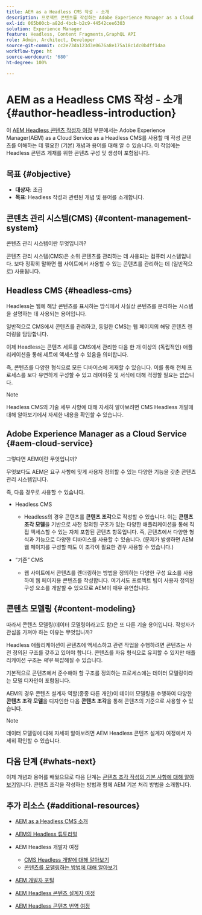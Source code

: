 ```yaml
---
title: AEM as a Headless CMS 작성 - 소개
description: 프로젝트 콘텐츠를 작성하는 Adobe Experience Manager as a Cloud Service as a Headless CMS 기능 사용 소개.
exl-id: 065b00cb-a82d-4bcb-b2c9-44542cee6303
solution: Experience Manager
feature: Headless, Content Fragments,GraphQL API
role: Admin, Architect, Developer
source-git-commit: cc2e73da123d3e0676a8e175a18c1dc0bdff1daa
workflow-type: ht
source-wordcount: '680'
ht-degree: 100%

---
```


# AEM as a Headless CMS 작성 - 소개 {#author-headless-introduction}

이 [AEM Headless 콘텐츠 작성자 여정](overview.md) 부분에서는 Adobe Experience Manager(AEM) as a Cloud Service as a Headless CMS를 사용할 때 작성 콘텐츠를 이해하는 데 필요한 (기본) 개념과 용어를 대해 알 수 있습니다. 이 작업에는 Headless 콘텐츠 게재를 위한 콘텐츠 구성 및 생성이 포함됩니다.

## 목표 {#objective}

* **대상자**: 초급
* **목표**: Headless 작성과 관련된 개념 및 용어를 소개합니다.

## 콘텐츠 관리 시스템(CMS) {#content-management-system}

콘텐츠 관리 시스템이란 무엇입니까?

콘텐츠 관리 시스템(CMS)은 소위 콘텐츠를 관리하는 데 사용되는 컴퓨터 시스템입니다. 보다 정확히 말하면 웹 사이트에서 사용할 수 있는 콘텐츠를 관리하는 데 (일반적으로) 사용됩니다.

## Headless CMS {#headless-cms}

Headless는 웹에 해당 콘텐츠를 표시하는 방식에서 사실상 콘텐츠를 분리하는 시스템을 설명하는 데 사용되는 용어입니다.

일반적으로 CMS에서 콘텐츠를 관리하고, 동일한 CMS는 웹 페이지의 해당 콘텐츠 렌더링을 담당합니다.

이제 Headless는 콘텐츠 세트를 CMS에서 관리한 다음 한 개 이상의 (독립적인) 애플리케이션을 통해 세트에 액세스할 수 있음을 의미합니다.

즉, 콘텐츠를 다양한 형식으로 모든 디바이스에 게재할 수 있습니다. 이를 통해 전체 프로세스를 보다 유연하게 구성할 수 있고 레이아웃 및 서식에 대해 걱정할 필요는 없습니다.

>[!NOTE]
>
>Headless CMS의 기술 세부 사항에 대해 자세히 알아보려면 CMS Headless 개발에 대해 알아보기에서 자세한 내용을 확인할 수 있습니다.

## Adobe Experience Manager as a Cloud Service {#aem-cloud-service}

그렇다면 AEM이란 무엇입니까?

무엇보다도 AEM은 요구 사항에 맞게 사용자 정의할 수 있는 다양한 기능을 갖춘 콘텐츠 관리 시스템입니다.

즉, 다음 경우로 사용할 수 있습니다.

* Headless CMS
   * Headless의 경우 콘텐츠를 **콘텐츠 조각**으로 작성할 수 있습니다.
이는 **콘텐츠 조각 모델**을 기반으로 사전 정의된 구조가 있는 다양한 애플리케이션을 통해 직접 액세스할 수 있는 자체 포함된 콘텐츠 항목입니다.
즉, 콘텐츠에서 다양한 형식과 기능으로 다양한 디바이스를 사용할 수 있습니다.
(문제가 발생하면 AEM 웹 페이지를 구성할 때도 이 조각이 필요한 경우 사용할 수 있습니다.)

* “기존” CMS
   * 웹 사이트에서 콘텐츠를 렌더링하는 방법을 정의하는 다양한 구성 요소를 사용하여 웹 페이지용 콘텐츠를 작성합니다. 여기서도 프로젝트 팀이 사용자 정의된 구성 요소를 개발할 수 있으므로 AEM이 매우 유연합니다.

## 콘텐츠 모델링 {#content-modeling}

따라서 콘텐츠 모델링(데이터 모델링이라고도 함)은 또 다른 기술 용어입니다. 작성자가 관심을 가져야 하는 이유는 무엇입니까?

Headless 애플리케이션이 콘텐츠에 액세스하고 관련 작업을 수행하려면 콘텐츠는 사전 정의된 구조를 갖추고 있어야 합니다. 콘텐츠를 자유 형식으로 유지할 수 있지만 애플리케이션 구조는 *매우* 복잡해질 수 있습니다.

기본적으로 콘텐츠에서 준수해야 할 구조를 정의하는 프로세스에는 데이터 모델링이라는 모델 디자인이 포함됩니다.

AEM의 경우 콘텐츠 설계자 역할(종종 다른 개인)이 데이터 모델링을 수행하여 다양한 **콘텐츠 조각 모델**&#x200B;을 디자인한 다음 **콘텐츠 조각**&#x200B;을 통해 콘텐츠의 기준으로 사용할 수 있습니다.

>[!NOTE]
>
>데이터 모델링에 대해 자세히 알아보려면 AEM Headless 콘텐츠 설계자 여정에서 자세히 확인할 수 있습니다.

## 다음 단계 {#whats-next}

이제 개념과 용어를 배웠으므로 다음 단계는 [콘텐츠 조각 작성의 기본 사항에 대해 알아보기](basics.md)입니다. 콘텐츠 조각을 작성하는 방법과 함께 AEM 기본 처리 방법을 소개합니다.

## 추가 리소스 {#additional-resources}

* [AEM as a Headless CMS 소개](/help/headless/introduction.md)

* [AEM의 Headless 튜토리얼](https://experienceleague.adobe.com/docs/experience-manager-learn/getting-started-with-aem-headless/overview.html?lang=ko)

* AEM Headless 개발자 여정
   * [CMS Headless 개발에 대해 알아보기](/help/journey-headless/developer/learn-about.md)
   * [콘텐츠를 모델링하는 방법에 대해 알아보기](/help/journey-headless/developer/model-your-content.md)

* [AEM 개발자 포털](https://experienceleague.adobe.com/landing/experience-manager/headless/developer.html?lang=ko)

* [AEM Headless 콘텐츠 설계자 여정](/help/journey-headless/architect/overview.md)

* [AEM Headless 콘텐츠 번역 여정](/help/journey-headless/translation/overview.md)

